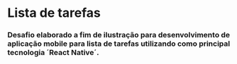 # Lista de tarefas

### Desafio elaborado a fim de ilustração para desenvolvimento de aplicação mobile para lista de tarefas utilizando como principal tecnologia ´React Native´.
